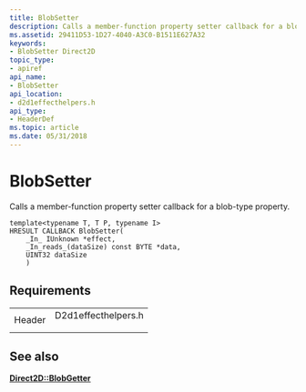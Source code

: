 ```yaml
---
title: BlobSetter
description: Calls a member-function property setter callback for a blob-type property.
ms.assetid: 29411D53-1D27-4040-A3C0-B1511E627A32
keywords:
- BlobSetter Direct2D
topic_type:
- apiref
api_name:
- BlobSetter
api_location:
- d2d1effecthelpers.h
api_type:
- HeaderDef
ms.topic: article
ms.date: 05/31/2018
---
```


# BlobSetter

Calls a member-function property setter callback for a blob-type property.

``` syntax
template<typename T, T P, typename I>
HRESULT CALLBACK BlobSetter(
    _In_ IUnknown *effect,
    _In_reads_(dataSize) const BYTE *data,
    UINT32 dataSize  
    ) 
```

## Requirements



|                   |                                                                                                |
|-------------------|------------------------------------------------------------------------------------------------|
| Header<br/> | <dl> <dt>D2d1effecthelpers.h</dt> </dl> |



## See also

<dl> <dt>

[**Direct2D::BlobGetter**](blobgetter.md)
</dt> </dl>

 

 





